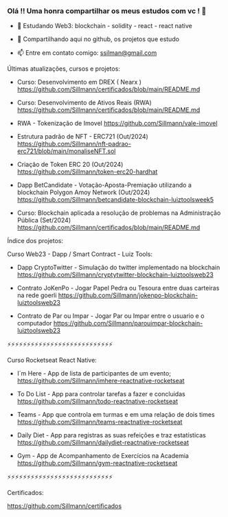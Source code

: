### Olá !! Uma honra compartilhar os meus estudos com vc ! 👋

- 🌱 Estudando Web3: blockchain - solidity - react - react native
 
- 👯 Compartilhando aqui no github, os projetos que estudo
  
- 📫 Entre em contato comigo: ssilman@gmail.com

Últimas atualizações, cursos e projetos:

- Curso: Desenvolvimento em DREX ( Nearx ) https://github.com/Sillmann/certificados/blob/main/README.md
 
- Curso: Desenvolvimento de Ativos Reais (RWA) https://github.com/Sillmann/certificados/blob/main/README.md
 
- RWA - Tokenização de Imovel
  https://github.com/Sillmann/vale-imovel

- Estrutura padrão de NFT - ERC721 (Out/2024) https://github.com/Sillmann/nft-padrao-erc721/blob/main/monaliseNFT.sol
  
- Criação de Token ERC 20 (Out/2024)
  https://github.com/Sillmann/token-erc20-hardhat
  
- Dapp BetCandidate - Votação-Aposta-Premiação utilizando a blockchain Polygon Amoy Network (Out/2024)
https://github.com/Sillmann/betcandidate-blockchain-luiztoolsweek5

- Curso: Blockchain aplicada a resolução de problemas na Administração Pública (Set/2024)
https://github.com/Sillmann/certificados/blob/main/README.md

Índice dos projetos:

Curso Web23 - Dapp / Smart Contract - Luiz Tools:

- Dapp CryptoTwitter - Simulação do twitter implementado na blockchain
https://github.com/Sillmann/cryptytwitter-blockchain-luiztoolsweb23
 
- Contrato JoKenPo - Jogar Papel Pedra ou Tesoura entre duas carteiras na rede goerli
https://github.com/Sillmann/jokenpo-blockchain-luiztoolsweb23

- Contrato de Par ou Impar - Jogar Par ou Impar entre o usuario e o computador
https://github.com/Sillmann/parouimpar-blockchain-luiztoolsweb23

⚡⚡⚡⚡⚡⚡⚡⚡⚡⚡⚡⚡⚡⚡⚡⚡⚡⚡⚡⚡⚡⚡⚡⚡⚡⚡⚡

Curso Rocketseat React Native:
- I´m Here - App de lista de participantes de um evento;
https://github.com/Sillmann/imhere-reactnative-rocketseat

- To Do List - App para controlar tarefas a fazer e concluidas
https://github.com/Sillmann/todo-reactnative-rocketseat

- Teams - App que controla em turmas e em uma relação de dois times
https://github.com/Sillmann/teams-reactnative-rocketseat

- Daily Diet - App para registras as suas refeições e traz estatísticas
https://github.com/Sillmann/dailydiet-reactnative-rocketseat

- Gym - App de Acompanhamento de Exercícios na Academia
https://github.com/Sillmann/gym-reactnative-rocketseat

⚡⚡⚡⚡⚡⚡⚡⚡⚡⚡⚡⚡⚡⚡⚡⚡⚡⚡⚡⚡⚡⚡⚡⚡⚡⚡⚡

Certificados:

https://github.com/Sillmann/certificados



<!--
**Sillmann/sillmann** is a ✨ _special_ ✨ repository because its `README.md` (this file) appears on your GitHub profile.

Here are some ideas to get you started:

- 🔭 I’m currently working on ...
- 🌱 I’m currently learning ...
- 👯 I’m looking to collaborate on ...
- 🤔 I’m looking for help with ...
- 💬 Ask me about ...
- 📫 How to reach me: ...
- 😄 Pronouns: ...
- ⚡ Fun fact: ...
-->
